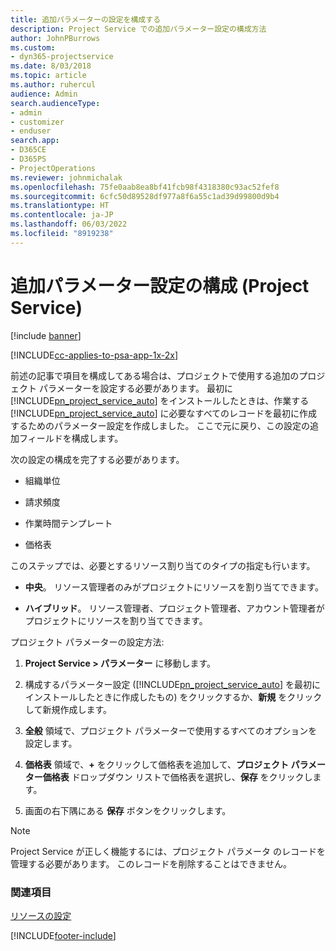 ```yaml
---
title: 追加パラメーターの設定を構成する
description: Project Service での追加パラメーター設定の構成方法
author: JohnPBurrows
ms.custom:
- dyn365-projectservice
ms.date: 8/03/2018
ms.topic: article
ms.author: ruhercul
audience: Admin
search.audienceType:
- admin
- customizer
- enduser
search.app:
- D365CE
- D365PS
- ProjectOperations
ms.reviewer: johnmichalak
ms.openlocfilehash: 75fe0aab8ea8bf41fcb98f4318380c93ac52fef8
ms.sourcegitcommit: 6cfc50d89528df977a8f6a55c1ad39d99800d9b4
ms.translationtype: HT
ms.contentlocale: ja-JP
ms.lasthandoff: 06/03/2022
ms.locfileid: "8919238"
---
```

# <a name="configure-additional-parameter-settings-project-service"></a>追加パラメーター設定の構成 (Project Service)

[!include [banner](../includes/psa-now-project-operations.md)]

[!INCLUDE[cc-applies-to-psa-app-1x-2x](../includes/cc-applies-to-psa-app-1x-2x.md)]

前述の記事で項目を構成してある場合は、プロジェクトで使用する追加のプロジェクト パラメーターを設定する必要があります。 最初に [!INCLUDE[pn_project_service_auto](../includes/pn-project-service-auto.md)] をインストールしたときは、作業する [!INCLUDE[pn_project_service_auto](../includes/pn-project-service-auto.md)] に必要なすべてのレコードを最初に作成するためのパラメーター設定を作成しました。 ここで元に戻り、この設定の追加フィールドを構成します。  
  
 次の設定の構成を完了する必要があります。  
  
-   組織単位  
  
-   請求頻度  
  
-   作業時間テンプレート  
  
-   価格表  
 
このステップでは、必要とするリソース割り当てのタイプの指定も行います。  
  
- **中央**。 リソース管理者のみがプロジェクトにリソースを割り当てできます。  
  
- **ハイブリッド**。 リソース管理者、プロジェクト管理者、アカウント管理者がプロジェクトにリソースを割り当てできます。  
  
 
プロジェクト パラメーターの設定方法:  
  
1. **Project Service > パラメーター** に移動します。  
  
2. 構成するパラメーター設定 ([!INCLUDE[pn_project_service_auto](../includes/pn-project-service-auto.md)] を最初にインストールしたときに作成したもの) をクリックするか、**新規** をクリックして新規作成します。  
  
3. **全般** 領域で、プロジェクト パラメーターで使用するすべてのオプションを設定します。  
  
4. **価格表** 領域で、**+** をクリックして価格表を追加して、**プロジェクト パラメーター価格表** ドロップダウン リストで価格表を選択し、**保存** をクリックします。  
  
5. 画面の右下隅にある **保存** ボタンをクリックします。  

> [!NOTE]
> Project Service が正しく機能するには、プロジェクト パラメータ のレコードを管理する必要があります。 このレコードを削除することはできません。

### <a name="see-also"></a>関連項目  
 [リソースの設定](../psa/set-up-resources.md)


[!INCLUDE[footer-include](../includes/footer-banner.md)]
